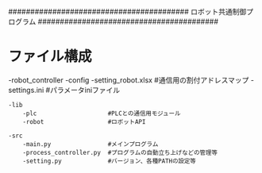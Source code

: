 #########################################
ロボット共通制御プログラム
#########################################

# ファイル構成
-robot_controller
    -config
        -setting_robot.xlsx     #通信用の割付アドレスマップ
        -settings.ini           #パラメータiniファイル

    -lib
        -plc                    #PLCとの通信用モジュール
        -robot                  #ロボットAPI

    -src
        -main.py                #メインプログラム
        -process_controller.py  #プログラムの自動立ち上げなどの管理等
        -setting.py             #バージョン、各種PATHの設定等
    
